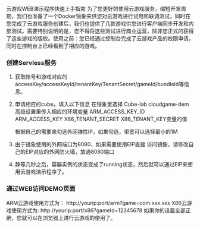 云游戏WEB演示程序快速上手指南
	为了您更好的使用云游戏服务，缩短开发周期，我们也准备了一个Docker镜象来供您对云游戏进行试用和联调测试，同时在您完成了云游戏服务创建后，我们也提供了几款游戏供您进行客户端同步开发和内部测试。需要特别说明的是，您不得将这些测试进行商业运营，除非您正式的获得了这些游戏的版权。使用之前：您已经通过控制台完成了云游戏产品的权限申请，同时在控制台上已经看到了相应的游戏。

### 创建Servless服务
1. 获取帐号和游戏对应的accessKey/accessKeyId/tenantKey/TenantSecret/gameId/bundleId等信息。
2. 申请相应的cube，填入以下信息
	    在镜象里选择 Cube-lab cloudgame-dem
	    高级设置里传入相应的环境变量
	ARM_ACCESS_KEY_ID
	ARM_ACCESS_KEY
	X86_TENANT_SECRET
	X86_TENANT_KEY变量的值
	
	根据自己的需要来勾选外网弹性IP，如果勾选，带宽可以选择最小的1M

3. 由于镜象使用的外网端口为8080，如果需要使用EIP直接 访问镜像，请修改自己的EIP对应的外网防火墙，放通8080端口

4. 静等几秒之后，容器实例的状态变成了running状态，然后就可以通过EIP来使用云游戏演示程序了。

### 通过WEB访问DEMO页面
ARM云游戏使用方式为： http://yourip:port/arm?game=com.xxx.xxx
X86云游戏使用方式为: http://yourip:port/x86?gameId=12345678 
如果你的设置全部正确，您就可以在浏览器上进行云游戏的使用了。
   
